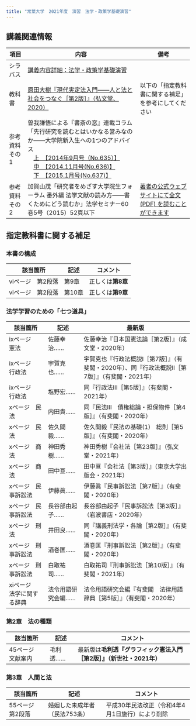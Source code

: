 ```yaml
---
title: "常葉大学　2021年度　演習　法学・政策学基礎演習"
---
```




## 講義関連情報

|項目|内容|備考|
|--|--|--|
|シラバス|[講義内容詳細：法学・政策学基礎演習][syllabus]| |
|教科書|[原田大樹『現代実定法入門――人と法と社会をつなぐ［第2版］』（弘文堂、2020）][textbook]|以下の「指定教科書に関する補足」を参考にしてください|
|参考資料その1|曽我謙悟による『書斎の窓』連載コラム「先行研究を読むとはいかなる営みなのか――大学院新入生への1つのアドバイス<br />　[上　【2014年9月号（No.635）】][soga1]<br />　[中　【2014.11月号(No.636)】][soga2]<br />　[下　【2015.1月号(No.637)】][soga3]| |
|参考資料その2|加賀山茂「研究者をめざす大学院生フォーラム 番外編 法学文献の読み方――書くためにどう読むか」法学セミナー60巻5号（2015）52頁以下|[著者の公式ウェブサイトにて全文 (PDF) を読むことができます][kagayama] |



## 指定教科書に関する補足

### 本書の構成

|該当箇所|記述|コメント|
|--|--|--|
|viページ　第2段落|第9章|正しくは**第8章**|
|viページ　第2段落|第10章|正しくは**第9章**|

### 法学学習のための「七つ道具」

|該当箇所|記述|最新版|
|--|--|--|
|ixページ　憲法|佐藤幸治……|佐藤幸治『日本国憲法論［第2版］』（成文堂・2020年）|
|ixページ　行政法|宇賀克也……|宇賀克也『行政法概説I［第7版］』（有斐閣・2020年）、同『行政法概説II［第7版］』（有斐閣・2021年）|
|ixページ　行政法|塩野宏……|同『行政法III［第5版］』（有斐閣・2021年）|
|xページ　民法|内田貴……|同『民法III　債権総論・担保物件［第4版］』（有斐閣・2020年）|
|xページ　民法|佐久間毅……|佐久間毅『民法の基礎(1)　総則［第5版］』（有斐閣・2020年）|
|xページ　商法|神田秀樹……|神田秀樹『会社法［第23版］』（弘文堂・2021年）|
|xページ　商法|田中亘……|田中亘『会社法［第3版］』（東京大学出版会・2021年）|
|xページ　民事訴訟法|伊藤眞……|伊藤眞『民事訴訟法［第7版］』（有斐閣・2020年）|
|xページ　民事訴訟法|長谷部由起子……|長谷部由起子『民事訴訟法［第3版］』（岩波書店・2020年）|
|xページ　刑法|井田良……|同『講義刑法学・各論［第2版］』（有斐閣・2020年）|
|xページ　刑事訴訟法|酒巻匡……|酒巻匡『刑事訴訟法［第2版］』（有斐閣・2020年）|
|xページ　刑事訴訟法|白取祐司……|白取祐司『刑事訴訟法［第10版］』（有斐閣・2021年）|
|xiページ　法学に関する辞典|法令用語研究会編……|法令用語研究会編『有斐閣　法律用語辞典［第5版］』（有斐閣・2020年）|

### 第2章　法の種類

|該当箇所|記述|コメント|
|--|--|--|
|45ページ　文献案内|毛利透……|最新版は**毛利透『グラフィック憲法入門［第2版］』（新世社・2021年）**|


### 第3章　人間と法

|該当箇所|記述|コメント|
|--|--|--|
|55ページ　第2段落|婚姻した未成年者（民法753条）|平成30年民法改正（令和4年4月1日施行）により削除|






[syllabus]: https://portal.sz.tokoha-u.ac.jp/sz/
[textbook]: https://www.koubundou.co.jp/book/b498604.html
[soga1]: http://www.yuhikaku.co.jp/static/shosai_mado/html/1409/07.html
[soga2]: http://www.yuhikaku.co.jp/static/shosai_mado/html/1411/05.html
[soga3]: http://www.yuhikaku.co.jp/static/shosai_mado/html/1501/06.html
[kagayama]: http://cyberlawschool.jp/kagayama/PublishedPapers/How2read2015.pdf

